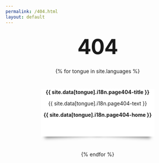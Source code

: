 ```yaml
---
permalink: /404.html
layout: default
---
```


<style type="text/css" media="screen">
  .container {
    margin: 10px auto;
    max-width: 310px;
    text-align: center;
  }

  h1 {
    margin: 30px 0;
    font-size: 4em;
    line-height: 1;
    letter-spacing: -1px;
  }
  .insert {
    width:100%;
    height:130px;
    background:#FFF;
    margin:40px auto;
    position: relative;
  }
  .insert:before, .insert:after
  {
    z-index: -1;
    position: absolute;
    content: "";
    bottom: 15px;
    left: 10px;
    width: 50%;
    top: 80%;
    max-width:300px;
    background: #777;
    -webkit-box-shadow: 0 15px 10px #777;
    -moz-box-shadow: 0 15px 10px #777;
    box-shadow: 0 15px 10px #777;
    -webkit-transform: rotate(-3deg);
    -moz-transform: rotate(-3deg);
    -o-transform: rotate(-3deg);
    -ms-transform: rotate(-3deg);
    transform: rotate(-3deg);
  }
  .insert:after
  {
    -webkit-transform: rotate(3deg);
    -moz-transform: rotate(3deg);
    -o-transform: rotate(3deg);
    -ms-transform: rotate(3deg);
    transform: rotate(3deg);
    right: 10px;
    left: auto;
  }
</style>

<div class="container">
  <h1>404</h1>

  {% for tongue in site.languages %}
  <div class="insert">
    <p><strong>{{ site.data[tongue].i18n.page404-title }}</strong></p>
    <p>{{ site.data[tongue].i18n.page404-text }}</p>
    <p><strong><a {% static_href %}href="{% if tongue == site.default_lang %}{{site.baseurl}}/{% else %}{{site.baseurl}}/{{ tongue }}/{% endif %}"{% endstatic_href %}>{{ site.data[tongue].i18n.page404-home }}</a></strong></p>
  </div>
  {% endfor %}

</div>